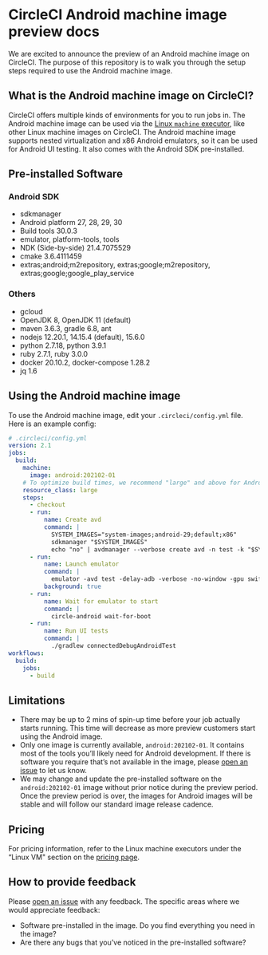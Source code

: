 # CircleCI Android machine image preview docs

We are excited to announce the preview of an Android machine image on CircleCI. The purpose of this repository is to walk you through the setup steps required to use the Android machine image.

## What is the Android machine image on CircleCI?

CircleCI offers multiple kinds of environments for you to run jobs in. The
Android machine image can be used via the [Linux `machine` executor](https://circleci.com/docs/2.0/configuration-reference/#machine-executor-linux), like other
Linux machine images on CircleCI. The Android machine image supports nested virtualization and x86 Android emulators, so it can be used for Android UI testing. It also comes with the Android SDK pre-installed.

## Pre-installed Software

### Android SDK
- sdkmanager
- Android platform 27, 28, 29, 30
- Build tools 30.0.3
- emulator, platform-tools, tools
- NDK (Side-by-side) 21.4.7075529
- cmake 3.6.4111459
- extras;android;m2repository, extras;google;m2repository, extras;google;google_play_service

### Others
- gcloud
- OpenJDK 8, OpenJDK 11 (default)
- maven 3.6.3, gradle 6.8, ant
- nodejs 12.20.1, 14.15.4 (default), 15.6.0
- python 2.7.18, python 3.9.1
- ruby 2.7.1, ruby 3.0.0
- docker 20.10.2, docker-compose 1.28.2
- jq 1.6

## Using the Android machine image

To use the Android machine image, edit your `.circleci/config.yml` file.
Here is an example config:

```yaml
# .circleci/config.yml
version: 2.1
jobs:
  build:
    machine:
      image: android:202102-01
    # To optimize build times, we recommend "large" and above for Android-related jobs
    resource_class: large
    steps:
      - checkout
      - run:
          name: Create avd
          command: |
            SYSTEM_IMAGES="system-images;android-29;default;x86"
            sdkmanager "$SYSTEM_IMAGES"
            echo "no" | avdmanager --verbose create avd -n test -k "$SYSTEM_IMAGES"
      - run:
          name: Launch emulator
          command: |
            emulator -avd test -delay-adb -verbose -no-window -gpu swiftshader_indirect -no-snapshot -noaudio -no-boot-anim
          background: true
      - run:
          name: Wait for emulator to start
          command: |
            circle-android wait-for-boot
      - run:
          name: Run UI tests
          command: |
            ./gradlew connectedDebugAndroidTest
workflows:
  build:
    jobs:
      - build
```

## Limitations

* There may be up to 2 mins of spin-up time before your job actually starts running. This time will decrease as more preview customers start using the
Android image.
* Only one image is currently available, `android:202102-01`. It contains most of the tools you’ll likely need for Android development. If there is software you require that’s not available in the image, please [open an issue](https://github.com/CircleCI-Public/android-image-preview-docs/issues) to let us know.
* We may change and update the pre-installed software on the `android:202102-01` image without prior notice during the preview period. Once the preview period is over, the images for Android images will be stable and will follow our standard image release cadence.

## Pricing

For pricing information, refer to the Linux machine executors under the “Linux VM" section on the [pricing page](https://circleci.com/pricing/).

## How to provide feedback

Please [open an issue](https://github.com/CircleCI-Public/android-image-preview-docs/issues) with any feedback. The specific areas where we would appreciate feedback:

* Software pre-installed in the image. Do you find everything you need in the image?
* Are there any bugs that you’ve noticed in the pre-installed software?
